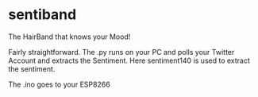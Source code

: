 # sentiband
The HairBand that knows your Mood!

Fairly straightforward. The .py runs on your PC and polls your Twitter Account and extracts the Sentiment. Here sentiment140 is used to extract the sentiment.

The .ino goes to your ESP8266
